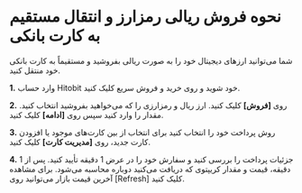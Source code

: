 # نحوه فروش ریالی رمزارز و انتقال مستقیم به کارت بانکی

شما می‌توانید ارزهای دیجیتال خود را به صورت ریالی بفروشید و مستقیماً به کارت بانکی خود منتقل کنید.

**1.**	وارد حساب Hitobit خود شوید و روی خرید و فروش سریع کلیک کنید.

**2.**	روی **[فروش]** کلیک کنید. ارز ر‌یال و رمزارزی را که می‌خواهید بفروشید انتخاب کنید. مقدار را وارد کنید سپس روی **[ادامه]** کلیک کنید.

**3.**	روش پرداخت خود را انتخاب کنید برای انتخاب از بین کارت‌های موجود یا افزودن کارت جدید، روی **[مدیریت کارت]** کلیک کنید.

**4.**	جزئیات پرداخت را بررسی کنید و سفارش خود را در عرض 1 دقیقه تأیید کنید. پس از 1 دقیقه، قیمت و مقدار کریپتوی که دریافت می‌کنید دوباره محاسبه می‌شود. برای مشاهده آخرین قیمت بازار می‌توانید روی [Refresh] کلیک کنید.
